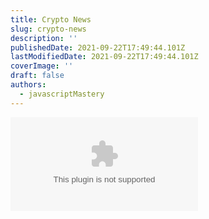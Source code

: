```yaml
---
title: Crypto News
slug: crypto-news
description: ''
publishedDate: 2021-09-22T17:49:44.101Z
lastModifiedDate: 2021-09-22T17:49:44.101Z
coverImage: ''
draft: false
authors:
  - javascriptMastery
---
```


<Embed
  type="youtube"
  url="https://youtu.be/9DDX3US3kss?t=4288"
  title="Crypto News"
/>
